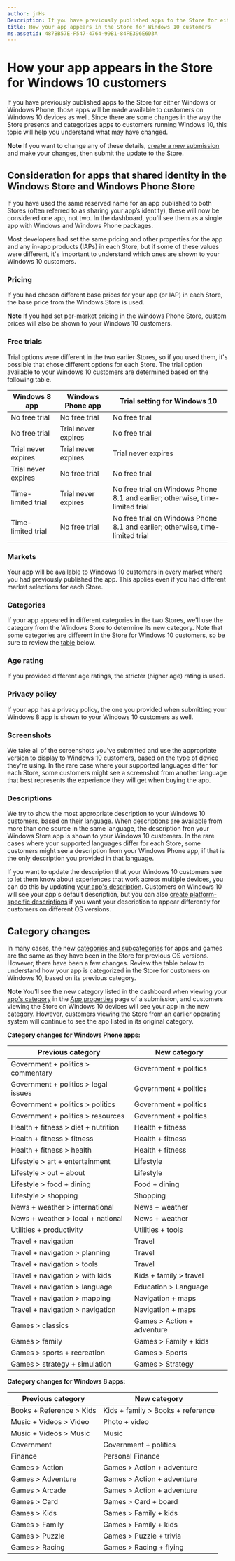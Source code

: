 ```yaml
---
author: jnHs
Description: If you have previously published apps to the Store for either Windows or Windows Phone, those apps will be made available to customers on Windows 10 devices as well.
title: How your app appears in the Store for Windows 10 customers
ms.assetid: 487BB57E-F547-4764-99B1-84FE396E6D3A
---
```


# How your app appears in the Store for Windows 10 customers


If you have previously published apps to the Store for either Windows or Windows Phone, those apps will be made available to customers on Windows 10 devices as well. Since there are some changes in the way the Store presents and categorizes apps to customers running Windows 10, this topic will help you understand what may have changed.

**Note**  If you want to change any of these details, [create a new submission](app-submissions.md) and make your changes, then submit the update to the Store.

 

## Consideration for apps that shared identity in the Windows Store and Windows Phone Store


If you have used the same reserved name for an app published to both Stores (often referred to as sharing your app’s identity), these will now be considered one app, not two. In the dashboard, you'll see them as a single app with Windows and Windows Phone packages.

Most developers had set the same pricing and other properties for the app and any in-app products (IAPs) in each Store, but if some of these values were different, it's important to understand which ones are shown to your Windows 10 customers.

### Pricing
If you had chosen different base prices for your app (or IAP) in each Store, the base price from the Windows Store is used.

**Note**  If you had set per-market pricing in the Windows Phone Store, custom prices will also be shown to your Windows 10 customers.

### Free trials
Trial options were different in the two earlier Stores, so if you used them, it's possible that chose different options for each Store. The trial option available to your Windows 10 customers are determined based on the following table.

| Windows 8 app       | Windows Phone app   | Trial setting for Windows 10                                                  |
|---------------------|---------------------|-------------------------------------------------------------------------------|
| No free trial       | No free trial       | No free trial                                                                 |
| No free trial       | Trial never expires | No free trial                                                                 |
| Trial never expires | Trial never expires | Trial never expires                                                           |
| Trial never expires | No free trial       | No free trial                                                                 |
| Time-limited trial  | Trial never expires | No free trial on Windows Phone 8.1 and earlier; otherwise, time-limited trial |
| Time-limited trial  | No free trial       | No free trial on Windows Phone 8.1 and earlier; otherwise, time-limited trial |

### Markets
Your app will be available to Windows 10 customers in every market where you had previously published the app. This applies even if you had different market selections for each Store.

### Categories
If your app appeared in different categories in the two Stores, we'll use the category from the Windows Store to determine its new category. Note that some categories are different in the Store for Windows 10 customers, so be sure to review the [table](#cat) below.

### Age rating
If you provided different age ratings, the stricter (higher age) rating is used.

### Privacy policy
If your app has a privacy policy, the one you provided when submitting your Windows 8 app is shown to your Windows 10 customers as well.

### Screenshots
We take all of the screenshots you've submitted and use the appropriate version to display to Windows 10 customers, based on the type of device they're using. In the rare case where your supported languages differ for each Store, some customers might see a screenshot from another language that best represents the experience they will get when buying the app.

### Descriptions
We try to show the most appropriate description to your Windows 10 customers, based on their language. When descriptions are available from more than one source in the same language, the description fron your Windows Store app is shown to your Windows 10 customers. In the rare cases where your supported languages differ for each Store, some customers might see a description from your Windows Phone app, if that is the only description you provided in that language.

If you want to update the description that your Windows 10 customers see to let them know about experiences that work across multiple devices, you can do this by updating [your app's description](create-app-descriptions.md). Customers on Windows 10 will see your app's default description, but you can also [create platform-specific descriptions](create-platform-specific-descriptions.md) if you want your description to appear differently for customers on different OS versions.

## Category changes


In many cases, the new [categories and subcategories](category-and-subcategory-table.md) for apps and games are the same as they have been in the Store for previous OS versions. However, there have been a few changes. Review the table below to understand how your app is categorized in the Store for customers on Windows 10, based on its previous category.

**Note**  You'll see the new category listed in the dashboard when viewing your [app's category](category-and-subcategory-table.md) in the [App properties](enter-app-properties.md) page of a submission, and customers viewing the Store on Windows 10 devices will see your app in the new category. However, customers viewing the Store from an earlier operating system will continue to see the app listed in its original category.


**Category changes for Windows Phone apps:**

| Previous category                       | New category                  |
|-----------------------------------------|-------------------------------|
| Government + politics &gt; commentary   | Government + politics         |
| Government + politics &gt; legal issues | Government + politics         |
| Government + politics &gt; politics     | Government + politics         |
| Government + politics &gt; resources    | Government + politics         |
| Health + fitness &gt; diet + nutrition  | Health + fitness              |
| Health + fitness &gt; fitness           | Health + fitness              |
| Health + fitness &gt; health            | Health + fitness              |
| Lifestyle &gt; art + entertainment      | Lifestyle                     |
| Lifestyle &gt; out + about              | Lifestyle                     |
| Lifestyle &gt; food + dining            | Food + dining                 |
| Lifestyle &gt; shopping                 | Shopping                      |
| News + weather &gt; international       | News + weather                |
| News + weather &gt; local + national    | News + weather                |
| Utilities + productivity                | Utilities + tools             |
| Travel + navigation                     | Travel                        |
| Travel + navigation &gt; planning       | Travel                        |
| Travel + navigation &gt; tools          | Travel                        |
| Travel + navigation &gt; with kids      | Kids + family &gt; travel     |
| Travel + navigation &gt; language       | Education &gt; Language       |
| Travel + navigation &gt; mapping        | Navigation + maps             |
| Travel + navigation &gt; navigation     | Navigation + maps             |
| Games &gt; classics                     | Games &gt; Action + adventure |
| Games &gt; family                       | Games &gt; Family + kids      |
| Games &gt; sports + recreation          | Games &gt; Sports             |
| Games &gt; strategy + simulation        | Games &gt; Strategy           |

 

**Category changes for Windows 8 apps:**

| Previous category           | New category                         |
|-----------------------------|--------------------------------------|
| Books + Reference &gt; Kids | Kids + family &gt; Books + reference |
| Music + Videos &gt; Video   | Photo + video                        |
| Music + Videos &gt; Music   | Music                                |
| Government                  | Government + politics                |
| Finance                     | Personal Finance                     |
| Games &gt; Action           | Games &gt; Action + adventure        |
| Games &gt; Adventure        | Games &gt; Action + adventure        |
| Games &gt; Arcade           | Games &gt; Action + adventure        |
| Games &gt; Card             | Games &gt; Card + board              |
| Games &gt; Kids             | Games &gt; Family + kids             |
| Games &gt; Family           | Games &gt; Family + kids             |
| Games &gt; Puzzle           | Games &gt; Puzzle + trivia           |
| Games &gt; Racing           | Games &gt; Racing + flying           |


<!--HONumber=Jun16_HO2-->


